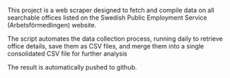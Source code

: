 This project is a web scraper designed to fetch and compile data on all searchable offices listed on the Swedish Public Employment Service (Arbetsförmedlingen) website.

The script automates the data collection process, running daily to retrieve office details, save them as CSV files, and merge them into a single consolidated CSV file for further analysis

The result is automatically pushed to github.
